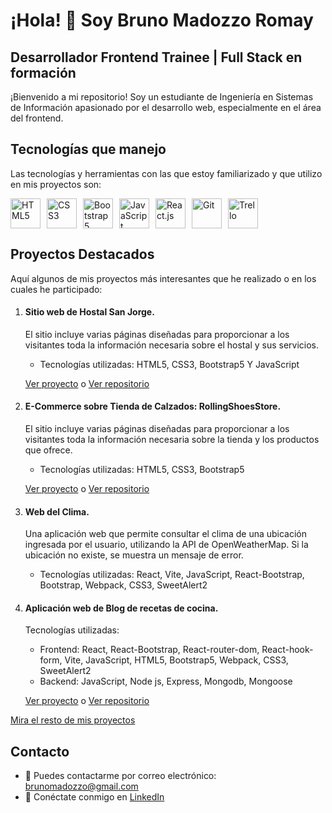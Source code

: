 # ¡Hola! 👋 Soy Bruno Madozzo Romay

## Desarrollador Frontend Trainee | Full Stack en formación

¡Bienvenido a mi repositorio! Soy un estudiante de Ingeniería en Sistemas de Información apasionado por el desarrollo web, especialmente en el área del frontend.

## Tecnologías que manejo
Las tecnologías y herramientas con las que estoy familiarizado y que utilizo en mis proyectos son:

<div style="display: flex;">
  <img src="https://img.icons8.com/color/48/000000/html-5--v1.png" alt="HTML5" title="HTML5" width="48" height="48" style="margin-right: 10px"/>
  <img src="https://img.icons8.com/color/48/000000/css3.png" alt="CSS3" title="CSS3" width="48" height="48" style="margin-right: 10px"/>
  <img src="https://img.icons8.com/color/48/000000/bootstrap.png" alt="Bootstrap5" title="Bootstrap5" width="48" height="48" style="margin-right: 10px"/>
  <img src="https://img.icons8.com/color/48/000000/javascript--v1.png" alt="JavaScript (ES6+)" title="JavaScript (ES6+)" width="48" height="48" style="margin-right: 10px"/>
  <img src="https://img.icons8.com/color/48/000000/react-native.png" alt="React.js" title="React.js" width="48" height="48" style="margin-right: 10px"/>
  <img src="https://img.icons8.com/color/48/000000/git.png" alt="Git" title="Git" width="48" height="48" style="margin-right: 10px"/>
  <img src="https://img.icons8.com/color/48/000000/trello.png" alt="Trello" title="Trello (para la gestión de proyectos)" width="48" height="48" style="margin-right: 10px"/>
</div>

## Proyectos Destacados
Aquí algunos de mis proyectos más interesantes que he realizado o en los cuales he participado:

1. #### **Sitio web de Hostal San Jorge.**
   El sitio incluye varias páginas diseñadas para proporcionar a los visitantes toda la información necesaria sobre el hostal y sus servicios.
   - Tecnologías utilizadas: HTML5, CSS3, Bootstrap5 Y JavaScript
   
   [Ver proyecto](https://hostalsanjorgecafayate.netlify.app) o [Ver repositorio](https://github.com/brunomry/HostalSanJorgeCafayate)

2. #### **E-Commerce sobre Tienda de Calzados: RollingShoesStore.**
   El sitio incluye varias páginas diseñadas para proporcionar a los visitantes toda la información necesaria sobre la tienda y los productos que ofrece.
   - Tecnologías utilizadas: HTML5, CSS3, Bootstrap5
   
   [Ver proyecto](https://rollingshoesstore-rss.netlify.app/) o [Ver repositorio](https://github.com/brunomry/RollingShoesStore)

3. #### **Web del Clima.**
   Una aplicación web que permite consultar el clima de una ubicación ingresada por el usuario, utilizando la API de OpenWeatherMap. Si la ubicación no existe, se muestra un mensaje de error.
   - Tecnologías utilizadas: React, Vite, JavaScript, React-Bootstrap, Bootstrap, Webpack, CSS3, SweetAlert2

4. #### **Aplicación web de Blog de recetas de cocina.**
     Tecnologías utilizadas:
    - Frontend: React, React-Bootstrap, React-router-dom, React-hook-form, Vite, JavaScript, HTML5, Bootstrap5, Webpack, CSS3, SweetAlert2
    - Backend: JavaScript, Node js, Express, Mongodb, Mongoose
   
   [Ver proyecto](https://rincondeplaceresgastronomicos-rpg.netlify.app/) o [Ver repositorio](https://github.com/brunomry/frontendBlogDeRecetas)

[Mira el resto de mis proyectos](https://github.com/brunomry?page=1&tab=repositories)

## Contacto
- 📧 Puedes contactarme por correo electrónico: [brunomadozzo@gmail.com](mailto:tucorreo@example.com)
- 💼 Conéctate conmigo en [LinkedIn](https://www.linkedin.com/in/bruno-madozzo/)

